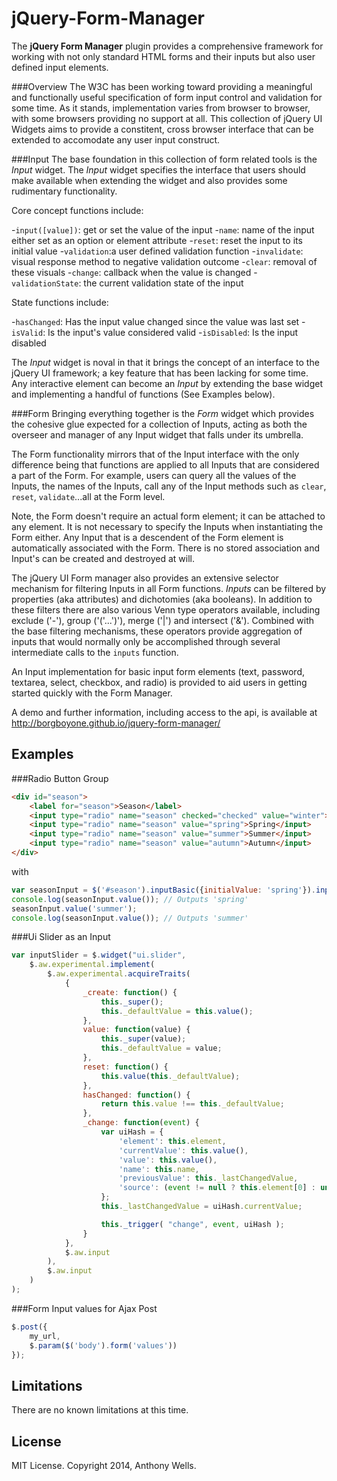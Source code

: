 jQuery-Form-Manager
===================

The **jQuery Form Manager** plugin provides a comprehensive framework for working with not only standard HTML forms and their inputs but also user defined input elements.

###Overview
The W3C has been working toward providing a meaningful and functionally useful specification of form input control and validation for some time.  As it stands, implementation varies from browser to browser, with some browsers providing no support at all.  This collection of jQuery UI Widgets aims to provide a constitent, cross browser interface that can be extended to accomodate any user input construct.

###Input
The base foundation in this collection of form related tools is the _Input_ widget.  The _Input_ widget specifies the interface that users should make available when extending the widget and also provides some rudimentary functionality.

Core concept functions include:

-`input([value])`: get or set the value of the input
-`name`: name of the input either set as an option or element attribute
-`reset`: reset the input to its initial value
-`validation`:a user defined validation function
-`invalidate`: visual response method to negative validation outcome
-`clear`: removal of these visuals
-`change`: callback when the value is changed
-`validationState`: the current validation state of the input

State functions include:

-`hasChanged`: Has the input value changed since the value was last set
-`isValid`: Is the input's value considered valid
-`isDisabled`: Is the input disabled

The _Input_ widget is noval in that it brings the concept of an interface to the jQuery UI framework; a key feature that has been lacking for some time.  Any interactive element can become an _Input_ by extending the base widget and implementing a handful of functions (See Examples below).

###Form
Bringing everything together is the _Form_ widget which provides the cohesive glue expected for a collection of Inputs, acting as both the overseer and manager of any Input widget that falls under its umbrella.

The Form functionality mirrors that of the Input interface with the only difference being that functions are applied to all Inputs that are considered a part of the Form.  For example, users can query all the values of the Inputs, the names of the Inputs, call any of the Input methods such as `clear`, `reset`, `validate`...all at the Form level.

Note, the Form doesn't require an actual form element; it can be attached to any element.  It is not necessary to specify the Inputs when instantiating the Form either.  Any Input that is a descendent of the Form element is automatically associated with the Form.  There is no stored association and Input's can be created and destroyed at will.

The jQuery UI Form manager also provides an extensive selector mechanism for filtering Inputs in all Form functions.  _Inputs_ can be filtered by properties (aka attributes) and dichotomies (aka booleans).  In addition to these filters there are also various Venn type operators available, including exclude ('-'), group ('('...')'), merge ('|') and intersect ('&').  Combined with the base filtering mechanisms, these operators provide aggregation of inputs that would normally only be accomplished through several intermediate calls to the `inputs` function.

An Input implementation for basic input form elements (text, password, textarea, select, checkbox, and radio) is provided to aid users in getting started quickly with the Form Manager.

A demo and further information, including access to the api, is available at http://borgboyone.github.io/jquery-form-manager/

Examples
--------
###Radio Button Group
```html
<div id="season">
	<label for="season">Season</label>
	<input type="radio" name="season" checked="checked" value="winter">Winter</input>
	<input type="radio" name="season" value="spring">Spring</input>
	<input type="radio" name="season" value="summer">Summer</input>
	<input type="radio" name="season" value="autumn">Autumn</input>
</div>
```
with
```javascript
var seasonInput = $('#season').inputBasic({initialValue: 'spring'}).inputBasic("instance");
console.log(seasonInput.value()); // Outputs 'spring'
seasonInput.value('summer');
console.log(seasonInput.value()); // Outputs 'summer'
```
###Ui Slider as an Input
```javascript
var inputSlider = $.widget("ui.slider", 
    $.aw.experimental.implement(
        $.aw.experimental.acquireTraits(
            {
				_create: function() {
					this._super();
					this._defaultValue = this.value();
				},
				value: function(value) {
					this._super(value);
					this._defaultValue = value;
				},
				reset: function() {
					this.value(this._defaultValue);
				},
				hasChanged: function() {
					return this.value !== this._defaultValue;
				},
				_change: function(event) {
					var uiHash = {
						'element': this.element,
						'currentValue': this.value(),
						'value': this.value(),
						'name': this.name,
						'previousValue': this._lastChangedValue,
						'source': (event != null ? this.element[0] : undefined)
					};
					this._lastChangedValue = uiHash.currentValue;

					this._trigger( "change", event, uiHash );
				}
            },
            $.aw.input
        ),
        $.aw.input
    )
);
```

###Form Input values for Ajax Post
```javascript
$.post({
    my_url,
    $.param($('body').form('values'))
});
```

Limitations
-----------
There are no known limitations at this time.

License
-------
MIT License. Copyright 2014, Anthony Wells.
